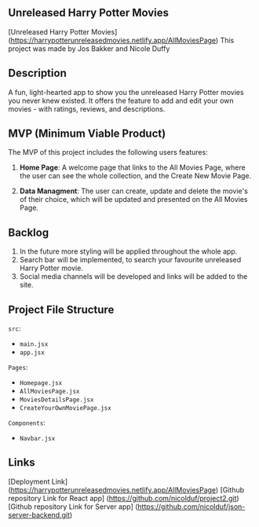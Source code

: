 ## Unreleased Harry Potter Movies 

[Unreleased Harry Potter Movies] (https://harrypotterunreleasedmovies.netlify.app/AllMoviesPage)
This project was made by Jos Bakker and Nicole Duffy

## Description

A fun, light-hearted app to show you the unreleased Harry Potter movies you never knew existed. It offers the feature to add and edit your own movies - with ratings, reviews, and descriptions.

## MVP (Minimum Viable Product)

The MVP of this project includes the following users features:
1. **Home Page**: A welcome page that links to the All Movies Page, where the user can see the whole collection, and the Create New Movie Page.

2. **Data Managment**: The user can create, update and delete the movie's of their choice, which will be updated and presented on the All Movies Page.

## Backlog

1. In the future more styling will be applied throughout the whole app.
2. Search bar will be implemented, to search your favourite unreleased Harry Potter movie.
3. Social media channels will be developed and links will be added to the site.


## Project File Structure

`src`:
- `main.jsx`
- `app.jsx`

`Pages`: 
- `Homepage.jsx`
- `AllMoviesPage.jsx`
- `MoviesDetailsPage.jsx`
- `CreateYourOwnMoviePage.jsx`

`Components`:
- `Navbar.jsx`

## Links
[Deployment Link] (https://harrypotterunreleasedmovies.netlify.app/AllMoviesPage)
[Github repository Link for React app] (https://github.com/nicolduf/project2.git)
[Github repository Link for Server app] (https://github.com/nicolduf/json-server-backend.git)

